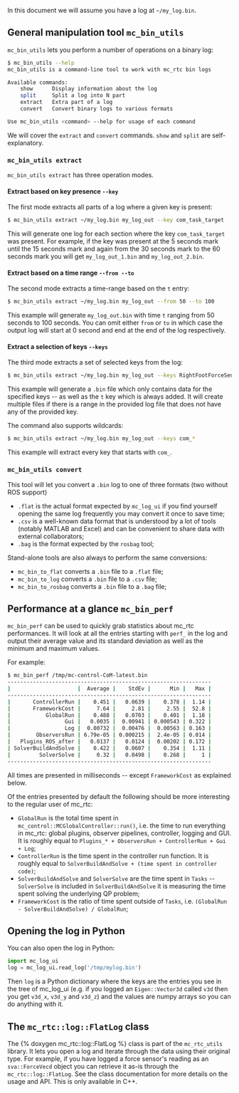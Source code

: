 In this document we will assume you have a log at `~/my_log.bin`.

## General manipulation tool `mc_bin_utils`

`mc_bin_utils` lets you perform a number of operations on a binary log:

```bash
$ mc_bin_utils --help
mc_bin_utils is a command-line tool to work with mc_rtc bin logs

Available commands:
    show      Display information about the log
    split     Split a log into N part
    extract   Extra part of a log
    convert   Convert binary logs to various formats

Use mc_bin_utils <command> --help for usage of each command
```

We will cover the `extract` and `convert` commands. `show` and `split` are self-explanatory.

### `mc_bin_utils extract`

`mc_bin_utils extract` has three operation modes.

#### Extract based on key presence `--key`

The first mode extracts all parts of a log where a given key is present:

```bash
$ mc_bin_utils extract ~/my_log.bin my_log_out --key com_task_target
```

This will generate one log for each section where the key `com_task_target` was present. For example, if the key was present at the 5 seconds mark until the 15 seconds mark and again from the 30 seconds mark to the 60 seconds mark you will get `my_log_out_1.bin` and `my_log_out_2.bin`.

#### Extract based on a time range `--from --to`

The second mode extracts a time-range based on the `t` entry:

```bash
$ mc_bin_utils extract ~/my_log.bin my_log_out --from 50 --to 100
```

This example will generate `my_log_out.bin` with time `t` ranging from 50 seconds to 100 seconds. You can omit either `from` or `to` in which case the output log will start at 0 second and end at the end of the log respectively.

#### Extract a selection of keys `--keys`

The third mode extracts a set of selected keys from the log:

```bash
$ mc_bin_utils extract ~/my_log.bin my_log_out --keys RightFootForceSensor com_target com_eval
```

This example will generate a `.bin` file which only contains data for the specified keys -- as well as the `t` key which is always added. It will create multiple files if there is a range in the provided log file that does not have any of the provided key.

The command also supports wildcards:

```bash
$ mc_bin_utils extract ~/my_log.bin my_log_out --keys com_*
```

This example will extract every key that starts with `com_`.

### `mc_bin_utils convert`

This tool will let you convert a `.bin` log to one of three formats (two without ROS support)

- `.flat` is the actual format expected by `mc_log_ui` if you find yourself opening the same log frequently you may convert it once to save time;
- `.csv` is a well-known data format that is understood by a lot of tools (notably MATLAB and Excel) and can be convenient to share data with external collaborators;
- `.bag` is the format expected by the `rosbag` tool;

Stand-alone tools are also always to perform the same conversions:

- `mc_bin_to_flat` converts a `.bin` file to a `.flat` file;
- `mc_bin_to_log` converts a `.bin` file to a `.csv` file;
- `mc_bin_to_rosbag` converts a `.bin` file to a `.bag` file;

## Performance at a glance `mc_bin_perf`

`mc_bin_perf` can be used to quickly grab statistics about mc_rtc performances. It will look at all the entries starting with `perf_` in the log and output their average value and its standard deviation as well as the minimum and maximum values.

For example:

```bash
$ mc_bin_perf /tmp/mc-control-CoM-latest.bin
----------------------------------------------------------------
|                     |  Average |    StdEv |      Min |   Max |
----------------------------------------------------------------
|       ControllerRun |    0.451 |   0.0639 |    0.378 |  1.14 |
|       FrameworkCost |     7.64 |     2.81 |     2.55 |  52.8 |
|           GlobalRun |    0.488 |   0.0703 |    0.401 |  1.18 |
|                 Gui |   0.0035 |  0.00941 | 0.000543 | 0.322 |
|                 Log |  0.00732 |  0.00476 |  0.00563 | 0.163 |
|        ObserversRun | 6.79e-05 | 0.000215 |  2.4e-05 | 0.014 |
|   Plugins_ROS_after |   0.0137 |   0.0124 |  0.00202 | 0.172 |
| SolverBuildAndSolve |    0.422 |   0.0607 |    0.354 |  1.11 |
|         SolverSolve |     0.32 |   0.0498 |    0.268 |     1 |
----------------------------------------------------------------
```

All times are presented in milliseconds -- except `FrameworkCost` as explained below.

Of the entries presented by default the following should be more interesting to the regular user of mc_rtc:

- `GlobalRun` is the total time spent in `mc_control::MCGlobalController::run()`, i.e. the time to run everything in mc_rtc: global plugins, observer pipelines, controller, logging and GUI. It is roughly equal to `Plugins_* + ObserversRun + ControllerRun + Gui + Log`;
- `ControllerRun` is the time spent in the controller run function. It is roughly equal to `SolverBuildAndSolve + (time spent in controller code)`;
- `SolverBuildAndSolve` and `SolverSolve` are the time spent in `Tasks` -- `SolverSolve` is included in `SolverBuildAndSolve` it is measuring the time spent solving the underlying QP problem;
- `FrameworkCost` is the ratio of time spent outside of `Tasks`, i.e. `(GlobalRun - SolverBuildAndSolve) / GlobalRun`;

## Opening the log in Python

You can also open the log in Python:

```python
import mc_log_ui
log = mc_log_ui.read_log('/tmp/mylog.bin')
```

Then `log` is a Python dictionary where the keys are the entries you see in the tree of mc\_log\_ui (e.g. if you logged an `Eigen::Vector3d` called `v3d` then you get `v3d_x`, `v3d_y` and `v3d_z`) and the values are numpy arrays so you can do anything with it.

## The `mc_rtc::log::FlatLog` class

The {% doxygen mc_rtc::log::FlatLog %} class is part of the `mc_rtc_utils` library. It lets you open a log and iterate through the data using their original type. For example, if you have logged a force sensor's reading as an `sva::ForceVecd` object you can retrieve it as-is through the `mc_rtc::log::FlatLog`. See the class documentation for more details on the usage and API. This is only available in C++.
